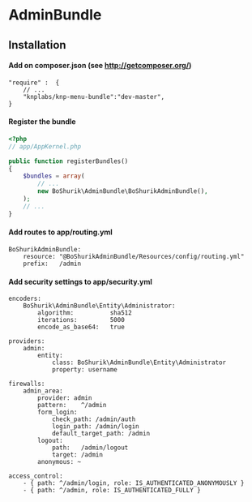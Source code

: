 AdminBundle
===========

## Installation

#### Add on composer.json (see http://getcomposer.org/)

    "require" :  {
        // ...
        "knplabs/knp-menu-bundle":"dev-master",
    }

#### Register the bundle

``` php
<?php
// app/AppKernel.php

public function registerBundles()
{
    $bundles = array(
        // ...
        new BoShurik\AdminBundle\BoShurikAdminBundle(),
    );
    // ...
}
```

#### Add routes to app/routing.yml

    BoShurikAdminBundle:
        resource: "@BoShurikAdminBundle/Resources/config/routing.yml"
        prefix:   /admin

#### Add security settings to app/security.yml

    encoders:
        BoShurik\AdminBundle\Entity\Administrator:
            algorithm:          sha512
            iterations:         5000
            encode_as_base64:   true

    providers:
        admin:
            entity:
                class: BoShurik\AdminBundle\Entity\Administrator
                property: username

    firewalls:
        admin_area:
            provider: admin
            pattern:    ^/admin
            form_login:
                check_path: /admin/auth
                login_path: /admin/login
                default_target_path: /admin
            logout:
                path:   /admin/logout
                target: /admin
            anonymous: ~

    access_control:
        - { path: ^/admin/login, role: IS_AUTHENTICATED_ANONYMOUSLY }
        - { path: ^/admin, role: IS_AUTHENTICATED_FULLY }